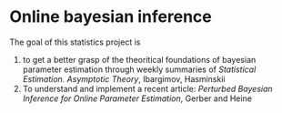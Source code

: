 # Online bayesian inference

The goal of this statistics project is
1) to get a better grasp of the theoritical foundations of bayesian parameter estimation through weekly summaries of *Statistical Estimation. Asymptotic Theory*, Ibargimov, Hasminskii
2) To understand and implement a recent article: *Perturbed Bayesian Inference for Online Parameter Estimation*, Gerber and Heine
